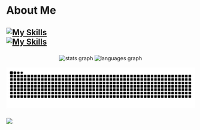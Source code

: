 # About Me 



[![My Skills](https://skillicons.dev/icons?i=js,ts)](https://skillicons.dev)
<br/>
[![My Skills](https://skillicons.dev/icons?i=nodejs,react,tailwind,next,express,redux)](https://skillicons.dev)
---

###

<div align="center">
  <img src="https://github-readme-stats.vercel.app/api?username=Scapy47&hide_title=false&hide_rank=false&show_icons=true&include_all_commits=true&count_private=true&disable_animations=false&theme=dracula&locale=en&hide_border=false" height="150" alt="stats graph"  />
  <img src="https://github-readme-stats.vercel.app/api/top-langs?username=Scapy47&locale=en&hide_title=false&layout=compact&card_width=320&langs_count=4&theme=dracula&hide_border=false" height="150" alt="languages graph"  />
</div>

<br clear="both">

<img src="https://raw.githubusercontent.com/Scapy47/Scapy47/output/snake.svg" alt="Snake animation" />

###
[![](https://visitcount.itsvg.in/api?id=Scapy47&label=Profile%20Views&color=12&icon=5&pretty=true)](https://visitcount.itsvg.in)
